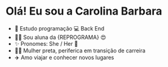 # Olá! Eu sou a Carolina Barbara

- 🌱  Estudo programação 💻 Back End
- 🧑‍🎓  Sou aluna da {REPROGRAMA} 😍
- ✨  Pronomes: She / Her 👧
- ✊🏿  Mulher preta, periferica em transição de carreira
- ✈️  Amo viajar e conhecer novos lugares



